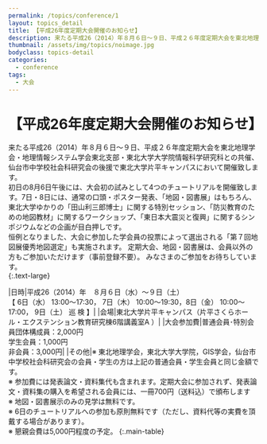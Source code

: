 ```yaml
---
permalink: /topics/conference/1
layout: topics_detail
title: 【平成26年度定期大会開催のお知らせ】
description: 来たる平成26（2014）年８月６日～９日、平成２６年度定期大会を東北地理学会・地理情報システム学会東北支部・東北大学大学院情報科学研究科との共催、仙台市中学校社会科研究会の後援で東北大学片平キャンパスにおいて開催致します。
thumbnail: /assets/img/topics/noimage.jpg
bodyclass: topics-detail
categories:
  - conference
tags:
  - 大会
---
```


# 【平成26年度定期大会開催のお知らせ】

来たる平成26（2014）年８月６日～９日、平成２６年度定期大会を東北地理学会・地理情報システム学会東北支部・東北大学大学院情報科学研究科との共催、仙台市中学校社会科研究会の後援で東北大学片平キャンパスにおいて開催致します。<br> 
初日の8月6日午後には、大会初の試みとして4つのチュートリアルを開催致します。7日・8日には、通常の口頭・ポスター発表、「地図・図書展」はもちろん、東北大学ゆかりの「田山利三郎博士」に関する特別セッション、「防災教育のための地図教材」に関するワークショップ、「東日本大震災と復興」に関するシンポジウムなどの企画が目白押しです。 <br>
恒例となりました、大会に参加した学会員の投票によって選出される「第７回地図展優秀地図選定」も実施されます。 定期大会、地図・図書展は、会員以外の方もご参加いただけます（事前登録不要）。 みなさまのご参加をお待ちしています。<br>
{:.text-large}

|日時|平成26（2014）年　８月６日（水）～９日（土）<br>【 6日（水） 13:00～17:30， 7日（木） 10:00～19:30，8日（金） 10:00～17:00， 9日（土） 巡 検 】|
|会場|東北大学片平キャンパス（片平さくらホール・エクステンション教育研究棟6階講義室A ）|
|大会参加費|普通会員･特別会員団体構成員：2,000円<br>学生会員：1,000円<br>非会員：3,000円|
|その他|※ 東北地理学会，東北大学大学院，GIS学会，仙台市中学校社会科研究会の会員・学生の方は上記の普通会員・学生会員と同じ金額です。<br>※ 参加費には発表論文・資料集代も含まれます。定期大会に参加されず、発表論文・資料集の購入を希望される会員には、一冊700円（送料込）で頒布します<br>※ 地図・図書展示のみの見学は無料です。<br>※ 6日のチュートリアルへの参加も原則無料です（ただし、資料代等の実費を頂戴する場合があります）。<br>※ 懇親会費は5,000円程度の予定。
{:.main-table}

